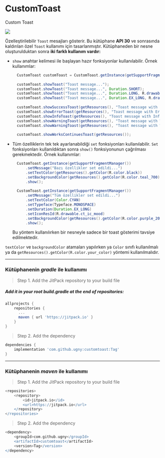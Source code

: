 # CustomToast
Custom Toast

[![](https://jitpack.io/v/ugny/customtoast.svg)](https://jitpack.io/#ugny/customtoast)

Özelleştirilebilir <code>Toast</code> mesajları gösterir. Bu kütüphane <b>API 30</b> ve sonrasında 
kaldırılan özel <code>Toast</code> kullanımı için tasarlanmıştır. Kütüphaneden 
bir nesne oluşturulduktan sonra <b>iki farklı kullanım vardır:</b>
<ul>
  <li><code>show</code> anahtar kelimesi ile başlayan hazır fonksiyonlar kullanılabilir. Örnek kullanımlar:
  
  ```java
    CustomToast customToast = CustomToast.getInstance(getSupportFragmentManager());
    
    customToast.showToast("Toast message...");
    customToast.showToast("Toast message...", Duration.SHORT);
    customToast.showToast("Toast message...", Duration.LONG, R.drawable.ct_ic_mood);
    customToast.showToast("Toast message...", Duration.EX_LONG, R.drawable.ct_ic_mood, Color.BLUE);
        
    customToast.showSuccessToast(getResources(), "Toast message with Success...");
    customToast.showErrorToast(getResources(), "Toast message with Error...");
    customToast.showInfoToast(getResources(), "Toast message with Info...");
    customToast.showWarningToast(getResources(), "Toast message with Warning...");
    customToast.showWarningToast(getResources(), "Toast message with Warning...", Duration.LONG);
    
    customToast.showWorksContinuesToast(getResources());
  ```
  </li>
  
  <li>Tüm özelliklerin tek tek ayarlanabildiği <code>set</code> fonksiyonları kullanılabilir. 
  <code>Set</code> fonksiyonları kullanıldıktan sonra <code>show()</code> fonksiyonunun çağrılması gerekmektedir. 
  Örnek kullanımlar:
  
  ```java
    CustomToast.getInstance(getSupportFragmentManager())
        .setMessage("Bazı özellikler set edildi...")
        .setTextColor(getResources().getColor(R.color.black))
        .setBackgroundColor(getResources().getColor(R.color.teal_700))
        .show();
        
    CustomToast.getInstance(getSupportFragmentManager())
        .setMessage("Tüm özellikler set edildi...")
        .setTextColor(Color.CYAN)
        .setTypeface(Typeface.MONOSPACE)
        .setDuration(Duration.EX_LONG)
        .setIconResId(R.drawable.ct_ic_mood)
        .setBackgroundColor(getResources().getColor(R.color.purple_200))
        .show();
  ```
  
  Bu yöntem kullanılırken bir nesneyle sadece bir toast gösterimi tavsiye edilmektedir.
  </li>
</ul>

<code>textColor</code> ve <code>backgroundColor</code> atamaları yapılırken ya <code>Color</code> sınıfı kullanılmalı
ya da <code>getResources().getColor(R.color.your_color)</code> yöntemi kullanılmalıdır.

******************************************************************************************

### Kütüphanenin *gradle* ile kullanımı

> Step 1. Add the JitPack repository to your build file

##### Add it in your root build.gradle at the end of repositories:

```gradle
allprojects {
    repositories {
      ...
      maven { url 'https://jitpack.io' }
    }
}
```
  
> Step 2. Add the dependency

```gradle
dependencies {
    implementation 'com.github.ugny:customtoast:Tag'
}
```

******************************************************************************************

### Kütüphanenin *maven* ile kullanımı

> Step 1. Add the JitPack repository to your build file

```gradle
<repositories>
    <repository>
        <id>jitpack.io</id>
        <url>https://jitpack.io</url>
    </repository>
</repositories>
```

> Step 2. Add the dependency

```gradle
<dependency>
    <groupId>com.github.ugny</groupId>
    <artifactId>customtoast</artifactId>
    <version>Tag</version>
</dependency>
```


